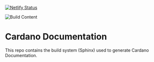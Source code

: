 [![Netlify Status](https://api.netlify.com/api/v1/badges/7beb1f6e-3ae6-4ab2-a6ff-b88457600de4/deploy-status)](https://app.netlify.com/sites/techdocs-cardano/deploys)

![Build Content](https://github.com/input-output-hk/technical-docs/workflows/Build%20Content/badge.svg?branch=sphinx-build)

# Cardano Documentation

This repo contains the build system (Sphinx) used to generate Cardano Documentation.